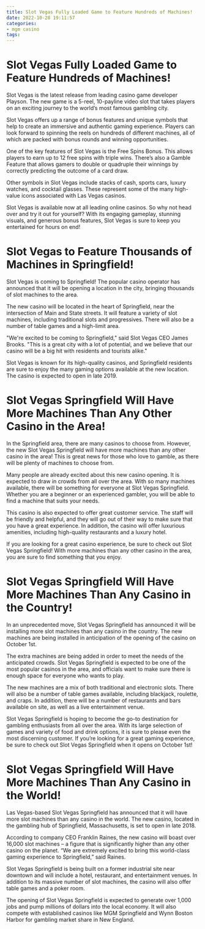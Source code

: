 ```yaml
---
title: Slot Vegas Fully Loaded Game to Feature Hundreds of Machines!
date: 2022-10-28 19:11:57
categories:
- mgm casino
tags:
---
```



#  Slot Vegas Fully Loaded Game to Feature Hundreds of Machines!

Slot Vegas is the latest release from leading casino game developer Playson. The new game is a 5-reel, 10-payline video slot that takes players on an exciting journey to the world’s most famous gambling city.

Slot Vegas offers up a range of bonus features and unique symbols that help to create an immersive and authentic gaming experience. Players can look forward to spinning the reels on hundreds of different machines, all of which are packed with bonus rounds and winning opportunities.

One of the key features of Slot Vegas is the Free Spins Bonus. This allows players to earn up to 12 free spins with triple wins. There’s also a Gamble Feature that allows gamers to double or quadruple their winnings by correctly predicting the outcome of a card draw.

Other symbols in Slot Vegas include stacks of cash, sports cars, luxury watches, and cocktail glasses. These represent some of the many high-value icons associated with Las Vegas casinos.

Slot Vegas is available now at all leading online casinos. So why not head over and try it out for yourself? With its engaging gameplay, stunning visuals, and generous bonus features, Slot Vegas is sure to keep you entertained for hours on end!

#  Slot Vegas to Feature Thousands of Machines in Springfield!

Slot Vegas is coming to Springfield! The popular casino operator has announced that it will be opening a location in the city, bringing thousands of slot machines to the area.

The new casino will be located in the heart of Springfield, near the intersection of Main and State streets. It will feature a variety of slot machines, including traditional slots and progressives. There will also be a number of table games and a high-limit area.

"We're excited to be coming to Springfield," said Slot Vegas CEO James Brooks. "This is a great city with a lot of potential, and we believe that our casino will be a big hit with residents and tourists alike."

Slot Vegas is known for its high-quality casinos, and Springfield residents are sure to enjoy the many gaming options available at the new location. The casino is expected to open in late 2019.

#  Slot Vegas Springfield Will Have More Machines Than Any Other Casino in the Area!

In the Springfield area, there are many casinos to choose from. However, the new Slot Vegas Springfield will have more machines than any other casino in the area! This is great news for those who love to gamble, as there will be plenty of machines to choose from.

Many people are already excited about this new casino opening. It is expected to draw in crowds from all over the area. With so many machines available, there will be something for everyone at Slot Vegas Springfield. Whether you are a beginner or an experienced gambler, you will be able to find a machine that suits your needs.

This casino is also expected to offer great customer service. The staff will be friendly and helpful, and they will go out of their way to make sure that you have a great experience. In addition, the casino will offer luxurious amenities, including high-quality restaurants and a luxury hotel.

If you are looking for a great casino experience, be sure to check out Slot Vegas Springfield! With more machines than any other casino in the area, you are sure to find something that you enjoy.

#  Slot Vegas Springfield Will Have More Machines Than Any Casino in the Country!

In an unprecedented move, Slot Vegas Springfield has announced it will be installing more slot machines than any casino in the country. The new machines are being installed in anticipation of the opening of the casino on October 1st.

The extra machines are being added in order to meet the needs of the anticipated crowds. Slot Vegas Springfield is expected to be one of the most popular casinos in the area, and officials want to make sure there is enough space for everyone who wants to play.

The new machines are a mix of both traditional and electronic slots. There will also be a number of table games available, including blackjack, roulette, and craps. In addition, there will be a number of restaurants and bars available on site, as well as a live entertainment venue.

Slot Vegas Springfield is hoping to become the go-to destination for gambling enthusiasts from all over the area. With its large selection of games and variety of food and drink options, it is sure to please even the most discerning customer. If you’re looking for a great gaming experience, be sure to check out Slot Vegas Springfield when it opens on October 1st!

#  Slot Vegas Springfield Will Have More Machines Than Any Casino in the World!

Las Vegas-based Slot Vegas Springfield has announced that it will have more slot machines than any casino in the world. The new casino, located in the gambling hub of Springfield, Massachusetts, is set to open in late 2018.

According to company CEO Franklin Raines, the new casino will boast over 16,000 slot machines – a figure that is significantly higher than any other casino on the planet. “We are extremely excited to bring this world-class gaming experience to Springfield,” said Raines.

Slot Vegas Springfield is being built on a former industrial site near downtown and will include a hotel, restaurant, and entertainment venues. In addition to its massive number of slot machines, the casino will also offer table games and a poker room.

The opening of Slot Vegas Springfield is expected to generate over 1,000 jobs and pump millions of dollars into the local economy. It will also compete with established casinos like MGM Springfield and Wynn Boston Harbor for gambling market share in New England.